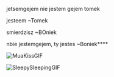 jetsemgejem
nie jestem gejem tomek 


jesteem ~Tomek


smierdzisz ~BOniek




nbie jestemgejem, ty jestes ~Boniek****



![MuaKissGIF](https://github.com/user-attachments/assets/6bd72dcd-0bd9-4341-885d-8946beb9f327)


![SleepySleepingGIF](https://github.com/user-attachments/assets/0eb95460-f416-4585-9eed-f34390640f12)
